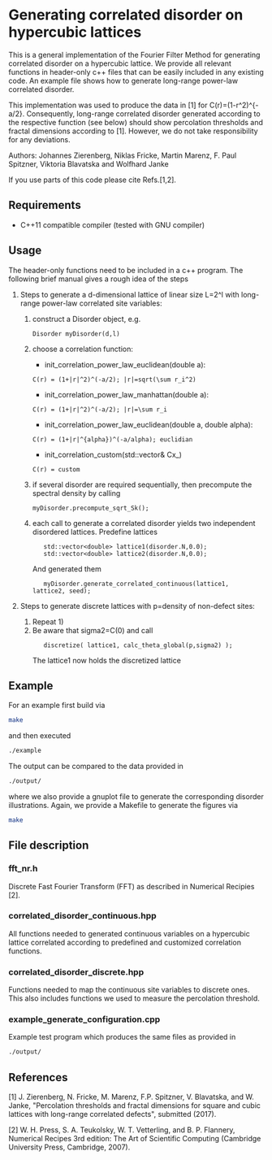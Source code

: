 # Generating correlated disorder on hypercubic lattices
 
This is a general implementation of the Fourier Filter Method for generating
correlated disorder on a hypercubic lattice. We provide all relevant functions
in header-only c++ files that can be easily included in any existing code. An
example file shows how to generate long-range power-law correlated disorder. 

This implementation was used to produce the data in [1] for C(r)=(1-r^2)^{-a/2}.
Consequently, long-range correlated disorder generated according to the
respective function (see below) should show percolation thresholds and fractal
dimensions according to [1]. However, we do not take responsibility for any
deviations.

Authors: Johannes Zierenberg, Niklas Fricke, Martin Marenz, F. Paul Spitzner,
Viktoria Blavatska and Wolfhard Janke

If you use parts of this code please cite Refs.[1,2].

## Requirements
- C++11 compatible compiler (tested with GNU compiler)

## Usage

The header-only functions need to be included in a c++ program. The following
brief manual gives a rough idea of the steps 

1.  Steps to generate a d-dimensional lattice of linear size L=2^l with
    long-range power-law correlated site variables:

    1. construct a Disorder object, e.g.
        ```
        Disorder myDisorder(d,l)  
        ```

    1. choose a correlation function:
        * init_correlation_power_law_euclidean(double a): 
        ```
        C(r) = (1+|r|^2)^(-a/2); |r|=sqrt(\sum r_i^2)
        ```
        * init_correlation_power_law_manhattan(double a): 
        ```
        C(r) = (1+|r|^2)^(-a/2); |r|=\sum r_i          
        ```
        * init_correlation_power_law_euclidean(double a, double alpha):
        ```
        C(r) = (1+|r|^{alpha})^(-a/alpha); euclidian 
        ```
        * init_correlation_custom(std::vector<double>& Cx_)
        ```
        C(r) = custom
        ```
    1. if several disorder are required sequentially, then precompute the
         spectral density by calling 
         ```code
         myDisorder.precompute_sqrt_Sk();
         ```
         
    1. each call to generate a correlated disorder yields two independent
       disordered lattices.  Predefine lattices
         ```
            std::vector<double> lattice1(disorder.N,0.0);
            std::vector<double> lattice2(disorder.N,0.0);
         ```
         And generated them
         ```
            myDisorder.generate_correlated_continuous(lattice1, lattice2, seed);
         ```

1.  Steps to generate discrete lattices with p=density of non-defect sites:
    1. Repeat 1)
    1. Be aware that sigma2=C(0) and call
         ```
            discretize( lattice1, calc_theta_global(p,sigma2) );
         ```
         The lattice1 now holds the discretized lattice

## Example

For an example first build via
```bash
make
```
and then executed
```bash
./example
```
The output can be compared to the data provided in 
```bash
./output/
```
where we also provide a gnuplot file to generate the corresponding disorder
illustrations. Again, we provide a Makefile to generate the figures via
```bash
make
```

## File description

### fft_nr.h
Discrete Fast Fourier Transform (FFT) as described in  Numerical Recipies [2].

### correlated_disorder_continuous.hpp
All functions needed to generated continuous variables on a hypercubic lattice
correlated according to predefined and customized correlation functions.

### correlated_disorder_discrete.hpp
Functions needed to map the continuous site variables to discrete ones. This also
includes functions we used to measure the percolation threshold.

### example_generate_configuration.cpp
Example test program which produces the same files as provided in 
```bash
./output/
```

## References
[1] J. Zierenberg, N. Fricke, M. Marenz, F.P. Spitzner, V. Blavatska, and W. Janke,
    "Percolation thresholds and fractal dimensions for square and cubic lattices
    with long-range correlated defects",
    submitted (2017).
    
[2] W. H. Press, S. A. Teukolsky, W. T. Vetterling, and B. P.  Flannery,
    Numerical Recipes 3rd edition: The Art of Scientific Computing 
    (Cambridge University Press, Cambridge, 2007).
